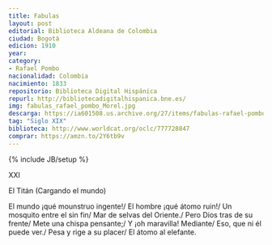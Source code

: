 ```yaml
---
title: Fabulas
layout: post
editorial: Biblioteca Aldeana de Colombia
ciudad: Bogotá
edicion: 1910
year: 
category:
- Rafael Pombo
nacionalidad: Colombia
nacimiento: 1833
repositorio: Biblioteca Digital Hispánica
repurl: http://bibliotecadigitalhispanica.bne.es/
img: fabulas_rafael_pombo_Morel.jpg
descarga: https://ia601508.us.archive.org/27/items/fabulas-rafael-pombo/Fabulas-Rafael-Pombo.pdf
tag: "Siglo XIX"
biblioteca: http://www.worldcat.org/oclc/777728847
comprar: https://amzn.to/2Y6tb9v
---
```

{% include JB/setup %}

XXI

El Titán
(Cargando el mundo)

El mundo ¡qué mounstruo ingente!/ 
El hombre ¡qué átomo ruin!/ 
Un mosquito entre el sin fin/ 
Mar de selvas del Oriente./ 
Pero Dios tras de su frente/ 
Mete una chispa pensante;/ 
Y ¡oh maravilla! Mediante/ 
Eso, que ni él puede ver./ 
Pesa y rige a su placer/ 
El átomo al elefante.
